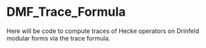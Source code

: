 # DMF_Trace_Formula
Here will be code to compute traces of Hecke operators on Drinfeld modular forms via the trace formula.
